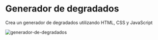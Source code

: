 # Generador de degradados

Crea un generador de degradados utilizando HTML, CSS y JavaScript

![generador-de-degradados](https://user-images.githubusercontent.com/6242827/227601704-f3a809ca-4294-4d42-a058-296ad16bc1e1.png)
